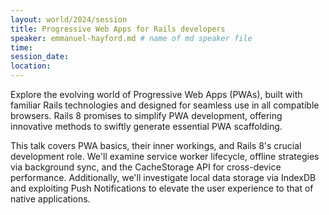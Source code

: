 ```yaml
---
layout: world/2024/session
title: Progressive Web Apps for Rails developers
speaker: emmanuel-hayford.md # name of md speaker file
time: 
session_date: 
location: 
---
```


Explore the evolving world of Progressive Web Apps (PWAs), built with familiar Rails technologies and designed for seamless use in all compatible browsers. Rails 8 promises to simplify PWA development, offering innovative methods to swiftly generate essential PWA scaffolding.

This talk covers PWA basics, their inner workings, and Rails 8's crucial development role. We'll examine service worker lifecycle, offline strategies via background sync, and the CacheStorage API for cross-device performance.  Additionally, we'll investigate local data storage via IndexDB and exploiting Push Notifications to elevate the user experience to that of native applications.